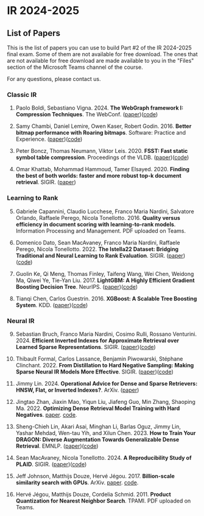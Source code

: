 # IR 2024-2025
## List of Papers

This is the list of papers you can use to build Part #2 of the IR 2024-2025 final exam. Some of them are not available for free download. The ones that are not available for free download are made available to you in the "Files" section of the Microsoft Teams channel of the course.

For any questions, please contact us.

### Classic IR

1. Paolo Boldi, Sebastiano Vigna. 2024. **The WebGraph framework I: Compression Techniques**. The WebConf. ([paper](https://vigna.di.unimi.it/ftp/papers/WebGraphI.pdf))([code](https://github.com/vigna/webgraph-rs))

2. Samy Chambi, Daniel Lemire, Owen Kaser, Robert Godin. 2016. **Better bitmap performance with Roaring bitmaps**. Software: Practice and Experience. ([paper](http://arxiv.org/abs/1402.6407))([code](https://roaringbitmap.org/))

3. Peter Boncz, Thomas Neumann, Viktor Leis. 2020. **FSST: Fast static symbol table compression**. Proceedings of the VLDB. ([paper](https://www.vldb.org/pvldb/vol13/p2649-boncz.pdf))([code](https://github.com/cwida/fsst))

4. Omar Khattab, Mohammad Hammoud, Tamer Elsayed. 2020. **Finding the best of both worlds: faster and more robust top-k document retrieval**. SIGIR. ([paper](https://web2.qatar.cmu.edu/~mhhammou/SIGIR_20_LazyBM.pdf))

### Learning to Rank

5. Gabriele Capannini, Claudio Lucchese, Franco Maria Nardini, Salvatore Orlando, Raffaele Perego, Nicola Tonellotto. 2016. **Quality versus efficiency in document scoring with learning-to-rank models**. Information Processing and Management. PDF uploaded on Teams.

6. Domenico Dato, Sean MacAvaney, Franco Maria Nardini, Raffaele Perego, Nicola Tonellotto. 2022. **The Istella22 Dataset: Bridging Traditional and Neural Learning to Rank Evaluation**. SIGIR. ([paper](https://dl.acm.org/doi/10.1145/3477495.3531740))([code](https://github.com/hpclab/istella22-experiments))

7. Guolin Ke, Qi Meng, Thomas Finley, Taifeng Wang, Wei Chen, Weidong Ma, Qiwei Ye, Tie-Yan Liu. 2017. **LightGBM: A Highly Efficient Gradient Boosting Decision Tree**. NeurIPS. ([paper](https://proceedings.neurips.cc/paper_files/paper/2017/file/6449f44a102fde848669bdd9eb6b76fa-Paper.pdf))([code](https://github.com/microsoft/LightGBM))

8. Tianqi Chen, Carlos Guestrin. 2016. **XGBoost: A Scalable Tree Boosting System**. KDD. ([paper](https://www.kdd.org/kdd2016/papers/files/rfp0697-chenAemb.pdf))([code](https://github.com/dmlc/xgboost))

### Neural IR
   
9. Sebastian Bruch, Franco Maria Nardini, Cosimo Rulli, Rossano Venturini. 2024. **Efficient Inverted Indexes for Approximate Retrieval over Learned Sparse Representations**. SIGIR. ([paper](https://arxiv.org/abs/2404.18812))([code](https://github.com/TusKANNy/seismic))

10. Thibault Formal, Carlos Lassance, Benjamin Piwowarski, Stéphane Clinchant. 2022. **From Distillation to Hard Negative Sampling: Making Sparse Neural IR Models More Effective**. SIGIR. ([paper](https://arxiv.org/abs/2205.04733))([code](https://github.com/naver/splade))

11. Jimmy Lin. 2024. **Operational Advice for Dense and Sparse Retrievers: HNSW, Flat, or Inverted Indexes?**. ArXiv. ([paper](https://arxiv.org/abs/2409.06464))

12. Jingtao Zhan, Jiaxin Mao, Yiqun Liu, Jiafeng Guo, Min Zhang, Shaoping Ma. 2022. **Optimizing Dense Retrieval Model Training with Hard Negatives**. [paper](https://jiafengguo.github.io/2021/2021-Optimizing%20Dense%20Retrieval%20Model%20Training%20with%20Hard%20Negatives.pdf). [code](https://github.com/jingtaozhan/DRhard).

13. Sheng-Chieh Lin, Akari Asai, Minghan Li, Barlas Oguz, Jimmy Lin, Yashar Mehdad, Wen-tau Yih, and Xilun Chen. 2023. **How to Train Your DRAGON: Diverse Augmentation Towards Generalizable Dense Retrieval**. EMNLP. ([paper](https://aclanthology.org/2023.findings-emnlp.423.pdf))([code](https://github.com/facebookresearch/dpr-scale))

14. Sean MacAvaney, Nicola Tonellotto. 2024. **A Reproducibility Study of PLAID**. SIGIR. ([paper](https://arxiv.org/abs/2404.14989))([code](https://github.com/seanmacavaney/plaidrepro))

15. Jeff Johnson, Matthijs Douze, Hervé Jégou. 2017. **Billion-scale similarity search with GPUs**. ArXiv. [paper](https://github.com/facebookresearch/faiss). [code](https://github.com/facebookresearch/faiss).

16. Hervé Jégou, Matthijs Douze, Cordelia Schmid. 2011. **Product Quantization for Nearest Neighbor Search**. TPAMI. PDF uploaded on Teams.
